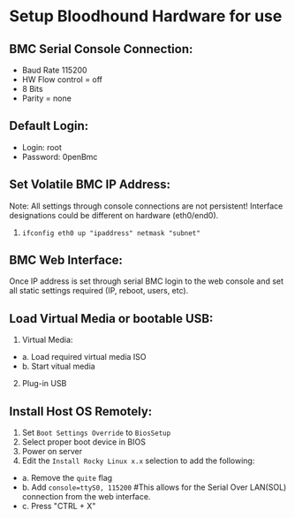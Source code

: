 # Setup Bloodhound Hardware for use

## BMC Serial Console Connection:
- Baud Rate 115200
- HW Flow control = off
- 8 Bits
- Parity = none


## Default Login:
- Login: root
- Password: 0penBmc


## Set Volatile BMC IP Address:
Note: All settings through console connections are not persistent!  Interface designations could be different on hardware (eth0/end0).
1. `ifconfig eth0 up "ipaddress" netmask "subnet"`


## BMC Web Interface:
Once IP address is set through serial BMC login to the web console and set all static settings required (IP, reboot, users, etc).


## Load Virtual Media or bootable USB:
1. Virtual Media:
  - a. Load required virtual media ISO
  - b. Start vitual media
2. Plug-in USB


## Install Host OS Remotely:
1. Set `Boot Settings Override` to `BiosSetup`
2. Select proper boot device in BIOS
3. Power on server
4. Edit the `Install Rocky Linux x.x` selection to add the following:
  - a. Remove the `quite` flag
  - b. Add `console=ttyS0, 115200` #This allows for the Serial Over LAN(SOL) connection from the web interface.
  - c. Press "CTRL + X"

